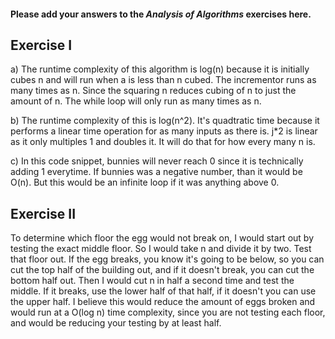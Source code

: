 #### Please add your answers to the ***Analysis of  Algorithms*** exercises here.

## Exercise I

a) The runtime complexity of this algorithm is log(n) because it is initially cubes n and will run when a is less than n cubed. The incrementor runs as many times as n. Since the squaring n reduces cubing of n to just the amount of n. The while loop will only run as many times as n.


b) The runtime complexity of this is log(n^2). It's quadtratic time because it performs a linear time operation for as many inputs as there is. j*2 is linear as it only multiples 1 and doubles it. It will do that for how every many n is.


c) In this code snippet, bunnies will never reach 0 since it is technically adding 1 everytime. If bunnies was a negative number, than it would be O(n). But this would be an infinite loop if it was anything above 0.

## Exercise II

To determine which floor the egg would not break on, I would start out by testing the exact middle floor. So I would take n and divide it by two. Test that floor out. If the egg breaks, you know it's going to be below, so you can cut the top half of the building out, and if it doesn't break, you can cut the bottom half out. Then I would cut n in half a second time and test the middle. If it breaks, use the lower half of that half, if it doesn't you can use the upper half. I believe this would reduce the amount of eggs broken and would run at a O(log n) time complexity, since you are not testing each floor, and would be reducing your testing by at least half.
